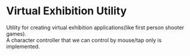 # Virtual Exhibition Utility
Utility for creating virtual exhibition applications(like first person shooter games).  
A character controller that we can control by mouse/tap only is implemented.
